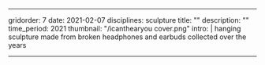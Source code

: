 ---

gridorder: 7
date: 2021-02-07
disciplines: sculpture
title: ""
description: ""
time_period: 2021
thumbnail: "/icanthearyou cover.png"
intro: |
 hanging sculpture made from broken headphones and earbuds collected over the years



---